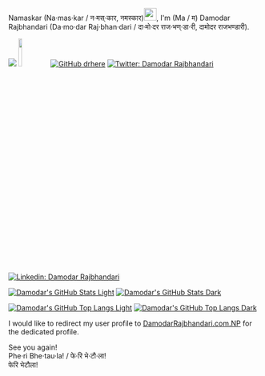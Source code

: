 Namaskar (Na·mas·kar / न·मस्·कार, नमस्कार)<img src="https://media0.giphy.com/media/eRIcpTwCBg70tIFODa/giphy.gif" width="25px">, I'm (Ma / म) Damodar Rajbhandari (Da·mo·dar Raj·bhan·dari / दा·मो·दर राज·भण्·डा·री, दामोदर राजभण्डारी).

![](https://komarev.com/ghpvc/?username=physicslog&color=lightgrey)
<a href="https://www.buymeacoffee.com/physicslog"><img src="https://img.buymeacoffee.com/button-api/?text=Offer me a Coffee?%20&emoji=&slug=physicslog&button_colour=aaaaaa&font_colour=000000&font_family=Arial&outline_colour=000000&coffee_colour=FFDD00" style="width:12%;"/></a>
[![GitHub drhere](https://img.shields.io/badge/follow-%40PhysicsLog-1DA1F2?logo=github&style=social&link=https://github.com/physicslog)](https://github.com/physicslog)
[![Twitter: Damodar Rajbhandari](https://img.shields.io/badge/follow-%40PhysicsLog-1DA1F2?logo=twitter&style=social&link=https://twitter.com/intent/user%3Fscreen_name=physicslog)](https://twitter.com/intent/user?screen_name=physicslog)
[![Linkedin: Damodar Rajbhandari](https://img.shields.io/badge/follow-/in/PhysicsLog-1DA1F2?logo=Linkedin&style=social&link=https://www.linkedin.com/mynetwork/discovery-see-all/?usecase=PEOPLE_FOLLOWS%26followMember=physicslog)](https://www.linkedin.com/mynetwork/discovery-see-all/?usecase=PEOPLE_FOLLOWS&followMember=physicslog)

[![Damodar's GitHub Stats Light](https://github-readme-stats.vercel.app/api?username=physicslog&hide=issues&count_private=true&show_icons=true&theme=swift&custom_title=Profile%20stats%20of%20public%20contributions&card_width=1000#gh-light-mode-only)](https://github.com/physicslog#gh-light-mode-only)
[![Damodar's GitHub Stats Dark](https://github-readme-stats.vercel.app/api?username=physicslog&hide=issues&count_private=true&show_icons=true&theme=dark&custom_title=Profile%20stats%20of%20public%20contributions&card_width=1000#gh-dark-mode-only)](https://github.com/physicslog/#gh-dark-mode-only)

[![Damodar's GitHub Top Langs Light](https://github-readme-stats.vercel.app/api/top-langs/?username=physicslog&layout=compact&theme=swift&custom_title=Language%20stats%20of%20public%20contributions&langs_count=10&hide=jupyter%20notebook%2Chtml&card_width=1000#gh-light-mode-only)](https://github.com/physicslog#gh-light-mode-only)
[![Damodar's GitHub Top Langs Dark](https://github-readme-stats.vercel.app/api/top-langs/?username=physicslog&layout=compact&theme=dark&custom_title=Language%20stats%20of%20public%20contributions&langs_count=10&hide=jupyter%20notebook%2Chtml&card_width=1000#gh-dark-mode-only)](https://github.com/physicslog#gh-dark-mode-only)

I would like to redirect my user profile to [DamodarRajbhandari.com.NP](https://damodarrajbhandari.com.np/) for the dedicated profile.

See you again!\
Phe·ri Bhe·tau·la! / फे·रि भे·टौ·ला!\
फेरि भेटौला!
